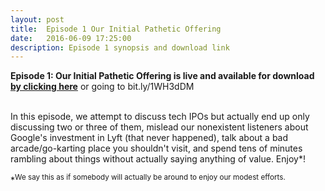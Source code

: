 ```yaml
---
layout: post
title:  Episode 1 Our Initial Pathetic Offering
date:   2016-06-09 17:25:00
description: Episode 1 synopsis and download link
---
```

<strong>Episode 1: Our Initial Pathetic Offering is live and available for download <a href="https://bit.ly/1WH3dDM"> by clicking here</a></strong> or going to bit.ly/1WH3dDM
<br>
<br>
<p>In this episode, we attempt to discuss tech IPOs but actually end up only discussing two or three of them, mislead our nonexistent listeners about Google's investment in Lyft (that never happened), talk about a bad arcade/go-karting place you shouldn't visit, and spend tens of minutes rambling about things without actually saying anything of value. Enjoy*!</p>






*<sup>We say this as if somebody will actually be around to enjoy our modest efforts.</sup>
